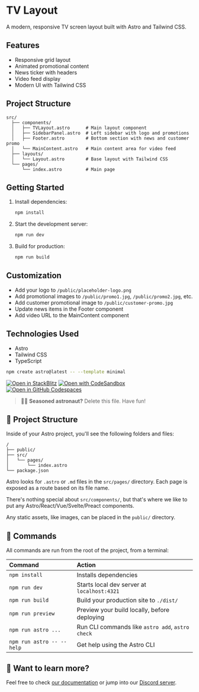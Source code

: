 # TV Layout

A modern, responsive TV screen layout built with Astro and Tailwind CSS.

## Features

- Responsive grid layout
- Animated promotional content
- News ticker with headers
- Video feed display
- Modern UI with Tailwind CSS

## Project Structure

```
src/
  ├── components/
  │   ├── TVLayout.astro      # Main layout component
  │   ├── SidebarPanel.astro  # Left sidebar with logo and promotions
  │   ├── Footer.astro        # Bottom section with news and customer promo
  │   └── MainContent.astro   # Main content area for video feed
  ├── layouts/
  │   └── Layout.astro        # Base layout with Tailwind CSS
  └── pages/
      └── index.astro         # Main page
```

## Getting Started

1. Install dependencies:
   ```bash
   npm install
   ```

2. Start the development server:
   ```bash
   npm run dev
   ```

3. Build for production:
   ```bash
   npm run build
   ```

## Customization

- Add your logo to `/public/placeholder-logo.png`
- Add promotional images to `/public/promo1.jpg`, `/public/promo2.jpg`, etc.
- Add customer promotional image to `/public/customer-promo.jpg`
- Update news items in the Footer component
- Add video URL to the MainContent component

## Technologies Used

- Astro
- Tailwind CSS
- TypeScript

```sh
npm create astro@latest -- --template minimal
```

[![Open in StackBlitz](https://developer.stackblitz.com/img/open_in_stackblitz.svg)](https://stackblitz.com/github/withastro/astro/tree/latest/examples/minimal)
[![Open with CodeSandbox](https://assets.codesandbox.io/github/button-edit-lime.svg)](https://codesandbox.io/p/sandbox/github/withastro/astro/tree/latest/examples/minimal)
[![Open in GitHub Codespaces](https://github.com/codespaces/badge.svg)](https://codespaces.new/withastro/astro?devcontainer_path=.devcontainer/minimal/devcontainer.json)

> 🧑‍🚀 **Seasoned astronaut?** Delete this file. Have fun!

## 🚀 Project Structure

Inside of your Astro project, you'll see the following folders and files:

```text
/
├── public/
├── src/
│   └── pages/
│       └── index.astro
└── package.json
```

Astro looks for `.astro` or `.md` files in the `src/pages/` directory. Each page is exposed as a route based on its file name.

There's nothing special about `src/components/`, but that's where we like to put any Astro/React/Vue/Svelte/Preact components.

Any static assets, like images, can be placed in the `public/` directory.

## 🧞 Commands

All commands are run from the root of the project, from a terminal:

| Command                   | Action                                           |
| :------------------------ | :----------------------------------------------- |
| `npm install`             | Installs dependencies                            |
| `npm run dev`             | Starts local dev server at `localhost:4321`      |
| `npm run build`           | Build your production site to `./dist/`          |
| `npm run preview`         | Preview your build locally, before deploying     |
| `npm run astro ...`       | Run CLI commands like `astro add`, `astro check` |
| `npm run astro -- --help` | Get help using the Astro CLI                     |

## 👀 Want to learn more?

Feel free to check [our documentation](https://docs.astro.build) or jump into our [Discord server](https://astro.build/chat).
